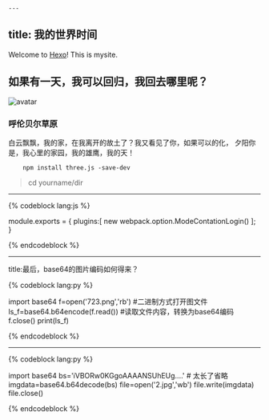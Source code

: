 	---
title: 我的世界时间
---
Welcome to [Hexo](https://hexo.io/)! This is mysite.

## 如果有一天，我可以回归，我回去哪里呢？

![avatar](https://i0.hdslb.com/bfs/archive/bf7bca890349a42f2c4c7e61d5b60385518e5238.jpg@880w_440h.jpg)

### 呼伦贝尔草原
白云飘飘，我的家，在我离开的故土了？我又看见了你，如果可以的化，
夕阳你是，我心里的家园，我的雄鹰，我的天！
```
	npm install three.js -save-dev
```
> cd yourname/dir
--------------------------------------------------------------------------

{% codeblock lang:js %}

module.exports = {
	plugins:[
		new webpack.option.ModeContationLogin()
	];
}

{% endcodeblock %}

----------------------------------------------------------------------------

title:最后，base64的图片编码如何得来？

{% codeblock lang:py %}

import base64
f=open('723.png','rb') #二进制方式打开图文件
ls_f=base64.b64encode(f.read()) #读取文件内容，转换为base64编码
f.close()
print(ls_f)

{% endcodeblock %}

---------------------------------------------------------------------------
{% codeblock lang:py %}

import base64
bs='iVBORw0KGgoAAAANSUhEUg....' # 太长了省略
imgdata=base64.b64decode(bs)
file=open('2.jpg','wb')
file.write(imgdata)
file.close()

{% endcodeblock %}


